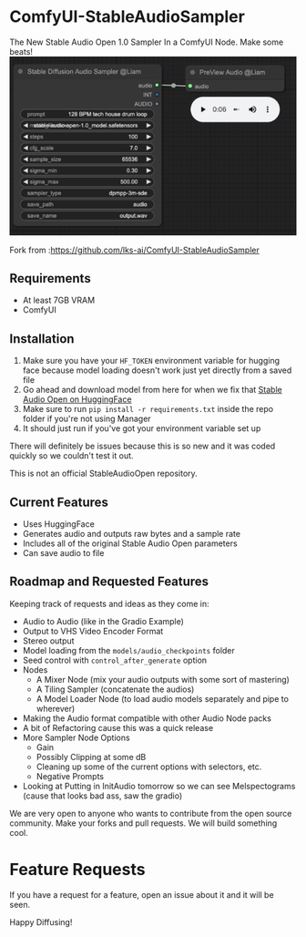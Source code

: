 # ComfyUI-StableAudioSampler
The New Stable Audio Open 1.0 Sampler In a ComfyUI Node. Make some beats!
![Screenshot from 2024-06-05 23-09-52](./examples/demo.jpeg)

Fork from :https://github.com/lks-ai/ComfyUI-StableAudioSampler

## Requirements
- At least 7GB VRAM
- ComfyUI

## Installation
1. Make sure you have your `HF_TOKEN` environment variable for hugging face because model loading doesn't work just yet directly from a saved file
2. Go ahead and download model from here for when we fix that [Stable Audio Open on HuggingFace](https://huggingface.co/stabilityai/stable-audio-open-1.0/blob/main/model.safetensors)
3. Make sure to run `pip install -r requirements.txt` inside the repo folder if you're not using Manager
4. It should just run if you've got your environment variable set up

There will definitely be issues because this is so new and it was coded quickly so we couldn't test it out.

This is not an official StableAudioOpen repository.

## Current Features
- Uses HuggingFace
- Generates audio and outputs raw bytes and a sample rate
- Includes all of the original Stable Audio Open parameters
- Can save audio to file

## Roadmap and Requested Features
Keeping track of requests and ideas as they come in:
- Audio to Audio (like in the Gradio Example)
- Output to VHS Video Encoder Format
- Stereo output
- Model loading from the `models/audio_checkpoints` folder
- Seed control with `control_after_generate` option
- Nodes
  - A Mixer Node (mix your audio outputs with some sort of mastering)
  - A Tiling Sampler (concatenate the audios)
  - A Model Loader Node (to load audio models separately and pipe to wherever)
- Making the Audio format compatible with other Audio Node packs
- A bit of Refactoring cause this was a quick release
- More Sampler Node Options
  - Gain
  - Possibly Clipping at some dB
  - Cleaning up some of the current options with selectors, etc.
  - Negative Prompts
- Looking at Putting in InitAudio tomorrow so we can see Melspectograms (cause that looks bad ass, saw the gradio)
 
We are very open to anyone who wants to contribute from the open source community. Make your forks and pull requests. We will build something cool.

# Feature Requests
If you have a request for a feature, open an issue about it and it will be seen.

Happy Diffusing!
